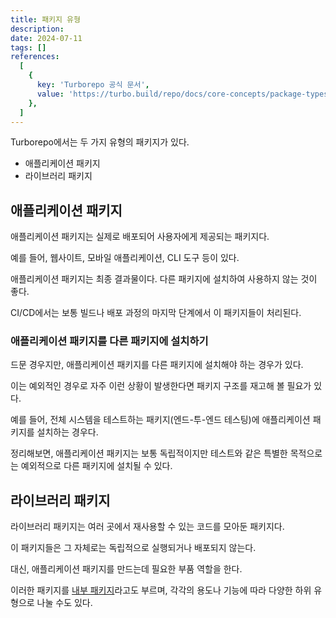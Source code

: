 ```yaml
---
title: 패키지 유형
description:
date: 2024-07-11
tags: []
references:
  [
    {
      key: 'Turborepo 공식 문서',
      value: 'https://turbo.build/repo/docs/core-concepts/package-types#application-packages',
    },
  ]
---
```


Turborepo에서는 두 가지 유형의 패키지가 있다.

- 애플리케이션 패키지
- 라이브러리 패키지

## 애플리케이션 패키지

애플리케이션 패키지는 실제로 배포되어 사용자에게 제공되는 패키지다.

예를 들어, 웹사이트, 모바일 애플리케이션, CLI 도구 등이 있다.

애플리케이션 패키지는 최종 결과물이다. 다른 패키지에 설치하여 사용하지 않는 것이 좋다.

CI/CD에서는 보통 빌드나 배포 과정의 마지막 단계에서 이 패키지들이 처리된다.

### 애플리케이션 패키지를 다른 패키지에 설치하기

드문 경우지만, 애플리케이션 패키지를 다른 패키지에 설치해야 하는 경우가 있다.

이는 예외적인 경우로 자주 이런 상황이 발생한다면 패키지 구조를 재고해 볼 필요가 있다.

예를 들어, 전체 시스템을 테스트하는 패키지(엔드-투-엔드 테스팅)에 애플리케이션 패키지를 설치하는 경우다.

정리해보면, 애플리케이션 패키지는 보통 독립적이지만 테스트와 같은 특별한 목적으로는 예외적으로 다른 패키지에 설치될 수 있다.

## 라이브러리 패키지

라이브러리 패키지는 여러 곳에서 재사용할 수 있는 코드를 모아둔 패키지다.

이 패키지들은 그 자체로는 독립적으로 실행되거나 배포되지 않는다.

대신, 애플리케이션 패키지를 만드는데 필요한 부품 역할을 한다.

이러한 패키지를 [내부 패키지](https://turbo.build/repo/docs/core-concepts/internal-packages)라고도 부르며, 각각의 용도나 기능에 따라 다양한 하위 유형으로 나눌 수도 있다.
